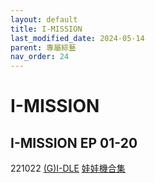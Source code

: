 ```yaml
---
layout: default
title: I-MISSION
last_modified_date: 2024-05-14
parent: 專屬綜藝
nav_order: 24
---
```


# I-MISSION

## I-MISSION EP 01-20

221022 [(G)I-DLE]() [娃娃機合集]()
